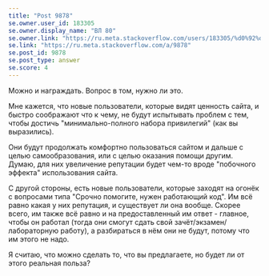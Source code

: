 ```yaml
---
title: "Post 9878"
se.owner.user_id: 183305
se.owner.display_name: "ВЛ 80"
se.owner.link: "https://ru.meta.stackoverflow.com/users/183305/%d0%92%d0%9b-80"
se.link: "https://ru.meta.stackoverflow.com/a/9878"
se.post_id: 9878
se.post_type: answer
se.score: 4
---
```

<p>Можно и награждать. Вопрос в том, нужно ли это.</p>

<p>Мне кажется, что новые пользователи, которые видят ценность сайта, и быстро соображают что к чему, не будут испытывать проблем с тем, чтобы достичь "минимально-полного набора привилегий" (как вы выразились).</p>

<p>Они будут продолжать комфортно пользоваться сайтом и дальше с целью самообразования, или с целью оказания помощи другим. Думаю, для них увеличение репутации будет чем-то вроде "побочного эффекта" использования сайта.</p>

<p>С другой стороны, есть новые пользователи, которые заходят на огонёк с вопросами типа "Срочно помогите, нужен работающий код". Им всё равно какая у них репутация, и существует ли она вообще. Скорее всего, им также всё равно и на предоставленный им ответ - главное, чтобы он работал (тогда они смогут сдать свой зачёт/экзамен/лабораторную работу), а разбираться в нём они не будут, потому что им этого не надо.</p>

<p>Я считаю, что можно сделать то, что вы предлагаете, но будет ли от этого реальная польза?</p>
